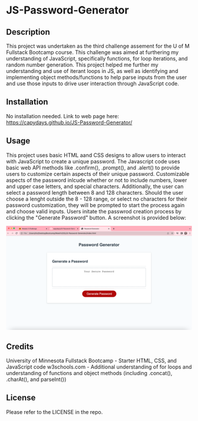 # JS-Password-Generator

## Description

This project was undertaken as the third challenge assement for the U of M Fullstack Bootcamp course. This challenge was aimed at furthering my understanding of JavaScript, specifically functions, for loop iterations, and random number generation. This project helped me further my understanding and use of iterant loops in JS, as well as identifying and implementing object methods/functions to help parse inputs from the user and use those inputs to drive user interaction through JavaScript code.

## Installation

No installation needed. Link to web page here: https://capydays.github.io/JS-Password-Generator/

## Usage

This project uses basic HTML aand CSS designs to allow users to interact with JavaScript to create a unique password. The Javascript code uses basic web API methods like .confirm(), .prompt(), and .alert() to provide users to customize certain aspects of their unique password. Customizable aspects of the password inlcude whether or not to include numbers, lower and upper case letters, and special characters. Additionally, the user can select a password length between 8 and 128 characters. Should the user choose a lenght outside the 8 - 128 range, or select no characters for their password customization, they will be prompted to start the process again and choose valid inputs. Users initate the passwrod creation process by clicking the "Generate Password" button. A screenshot is provided below:

![JS Password Generator](image.png)

## Credits

University of Minnesota Fullstack Bootcamp - Starter HTML, CSS, and JavaScript code
w3schools.com - Additional understanding of for loops and understanding of functions and object methods (including .concat(), .charAt(), and parseInt())

## License

Please refer to the LICENSE in the repo.
